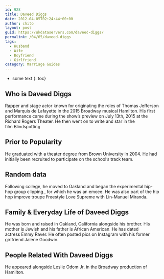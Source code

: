 ```yaml
---
id: 928
title: Daveed Diggs
date: 2012-04-05T02:24:44+00:00
author: chito
layout: post
guid: https://ukdataservers.com/daveed-diggs/
permalink: /04/05/daveed-diggs
tags:
  - Husband
  - Wife
  - Boyfriend
  - Girlfriend
category: Marriage Guides
---
```


* some text
{: toc}


## Who is  Daveed Diggs
                  
                  
                  
Rapper and stage actor known for originating the roles of Thomas Jefferson and Marquis de Lafayette in the 2015 Broadway musical Hamilton. His first performance came during the show&#8217;s preview on July 13th, 2015 at the Richard Rogers Theater. He then went on to write and star in the film Blindspotting.
                  
                
                
                
## Prior to Popularity 
                  
                  
                  
He graduated with a theater degree from Brown University in 2004. He had initially been recruited to participate on the school&#8217;s track team. 
                  
                
                
                
## Random data 
                  
                  
                  
Following college, he moved to Oakland and began the experimental hip-hop group clipping., for which he was an emcee. He was also part of the hip hop improve troupe Freestyle Love Supreme with Lin-Manuel Miranda. 
                  
                
                
                
## Family & Everyday Life of Daveed Diggs
                  
                  
                  
He was born and raised in Oakland, California alongside his brother. His mother is Jewish and his father is African American. He has dated actress Emmy Raver. He often posted pics on Instagram with his former girlfriend Jalene Goodwin.
                  
                
                
                
## People Related With  Daveed Diggs
                  
                  
                  
He appeared alongside Leslie Odom Jr. in the Broadway production of Hamilton.
                  
                
              
            
          
          
          
    
    
  
